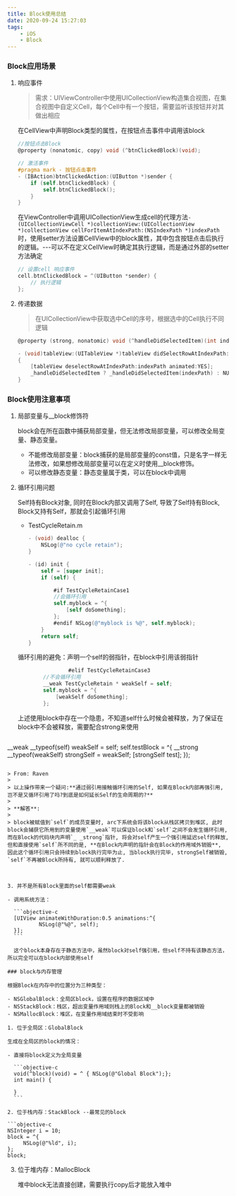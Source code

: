 ```yaml
---
title: Block使用总结
date: 2020-09-24 15:27:03
tags: 
    - iOS
    - Block
---
```


### Block应用场景

1. 响应事件

   > 需求：UIViewController中使用UICollectionView构造集合视图，在集合视图中自定义Cell，每个Cell中有一个按钮，需要监听该按钮并对其做出相应

   在CellView中声明Block类型的属性，在按钮点击事件中调用该block

   ```objective-c
   //按钮点击Block
   @property (nonatomic, copy) void (^btnClickedBlock)(void);
   
   // 激活事件
   #pragma mark - 按钮点击事件
   - (IBAction)btnClickedAction:(UIButton *)sender {
       if (self.btnClickedBlock) {
           self.btnClickedBlock();
       }
   }
   ```

   在ViewController中调用UICollectionView生成cell的代理方法`- (UICollectionViewCell *)collectionView:(UICollectionView *)collectionView cellForItemAtIndexPath:(NSIndexPath *)indexPath`时，使用setter方法设置CellView中的block属性，其中包含按钮点击后执行的逻辑。---可以不在定义CellView时确定其执行逻辑，而是通过外部的setter方法确定

   ```objective-c
   // 设置cell 响应事件
   cell.btnClickedBlock = ^(UIButton *sender) {
       // 执行逻辑
   };
   ```

2. 传递数据

   > 在UICollectionView中获取选中Cell的序号，根据选中的Cell执行不同逻辑

   ```objective-c
   @property (strong, nonatomic) void (^handleDidSelectedItem)(int indexPath);
   
   - (void)tableView:(UITableView *)tableView didSelectRowAtIndexPath:(NSIndexPath *)indexPath
   {
       [tableView deselectRowAtIndexPath:indexPath animated:YES];
       _handleDidSelectedItem ? _handleDidSelectedItem(indexPath) : NULL;
   }
   ```

   

### Block使用注意事项

1. 局部变量与__block修饰符

   block会在所在函数中捕获局部变量，但无法修改局部变量，可以修改全局变量、静态变量。

   - 不能修改局部变量：block捕获的是局部变量的const值，只是名字一样无法修改，如果想修改局部变量可以在定义时使用__block修饰。
   - 可以修改静态变量：静态变量属于类，可以在block中调用

2. 循环引用问题

   Self持有Block对象, 同时在Block内部又调用了Self, 导致了Self持有Block, Block又持有Self，那就会引起循环引用

   - TestCycleRetain.m

     ```objective-c
     - (void) dealloc {
         NSLog(@"no cycle retain");
     } 
     
     - (id) init {
         self = [super init];
         if (self) {
     
             #if TestCycleRetainCase1
             //会循环引用
             self.myblock = ^{
                 [self doSomething];
             };
             #endif NSLog(@"myblock is %@", self.myblock);
         }
         return self;
     } 
     ```
   
   循环引用的避免：声明一个self的弱指针，在block中引用该弱指针
   
   ```objective-c
                   #elif TestCycleRetainCase3
           //不会循环引用
           __weak TestCycleRetain * weakSelf = self;
           self.myblock = ^{
               [weakSelf doSomething];
           };
   ```
   
   上述使用block中存在一个隐患，不知道self什么时候会被释放，为了保证在block中不会被释放，需要配合strong来使用
   
   ```objective-c
__weak __typeof(self) weakSelf = self; 
   self.testBlock =  ^{
       __strong __typeof(weakSelf) strongSelf = weakSelf;
          [strongSelf test]; 
   });
   ```
   
   > From: Raven
   >
   > 以上操作带来一个疑问:**通过弱引用接触循环引用的Self, 如果在Block内部再强引用, 岂不是又循环引用了吗?到底是如何延长Self的生命周期的?**
   >
> **解答**:
   >
> block被赋值到`self`的成员变量时, arc下系统会将该block从栈区拷贝到堆区, 此时block会捕获它所用到的变量使用`__weak`可以保证block和`self`之间不会发生循环引用, 而在Block的代码块内声明`_ _strong`指针, 将会对self产生一个强引用延迟self的释放, 但和直接使用`self`所不同的是, **在Block内声明的指针会在Block的作用域外销毁**, 因此这个循环引用只会持续到block执行完毕为止, 当block执行完毕, strongSelf被销毁, `self`不再被Block所持有, 就可以顺利释放了.
   
   
   
3. 并不是所有Block里面的self都需要weak

   - 调用系统方法：

     ```objective-c
     [UIView animateWithDuration:0.5 animations:^{
             NSLog(@"%@", self);
     }];
     ```

     这个block本身存在于静态方法中，虽然block对self强引用，但self不持有该静态方法，所以完全可以在block内部使用self

### block与内存管理

根据Block在内存中的位置分为三种类型：

- NSGlobalBlock：全局区block，设置在程序的数据区域中
- NSStackBlock：栈区，超出变量作用域则栈上的Block和__block变量都被销毁
- NSMallocBlock：堆区，在变量作用域结束时不受影响

1. 位于全局区：GlobalBlock

   生成在全局区的block的情况：

   - 直接将block定义为全局变量

     ```objective-c
     void(^block)(void) = ^ { NSLog(@"Global Block");};
     int main() {
      
     }
     ```

2. 位于栈内存：StackBlock --最常见的block

   ```objective-c
   NSInteger i = 10; 
   block = ^{ 
        NSLog(@"%ld", i); 
   };
   block;
   ```

3. 位于堆内存：MallocBlock

   堆中block无法直接创建，需要执行copy后才能放入堆中


